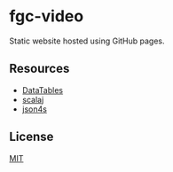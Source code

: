 # fgc-video

Static website hosted using GitHub pages.

## Resources

- [DataTables](https://datatables.net/reference/api/)
- [scalaj](https://github.com/scalaj/scalaj-http)
- [json4s](https://github.com/json4s/json4s)

## License

[MIT](LICENSE)

